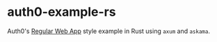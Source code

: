 # auth0-example-rs

Auth0's [Regular Web App](https://auth0.com/docs/quickstart/spa#webapp) style example in Rust using `axum` and `askama`.
